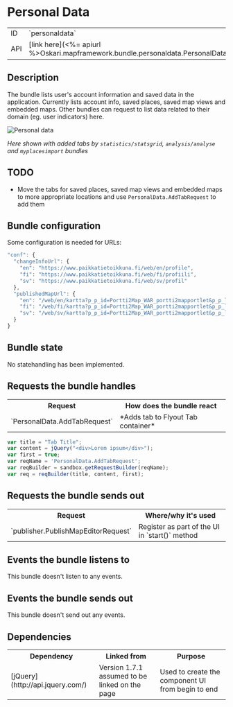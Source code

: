 # Personal Data

<table class="table">
  <tr>
    <td>ID</td><td>`personaldata`</td>
  </tr>
  <tr>
    <td>API</td><td>[link here](<%= apiurl %>Oskari.mapframework.bundle.personaldata.PersonalDataBundleInstance.html)</td>
  </tr>
</table>

## Description

The bundle lists user's account information and saved data in the application. Currently lists account info, saved places, saved map views and embedded maps. Other bundles can request to list data related to their domain (eg. user indicators) here.

![Personal data](/images/bundles/personaldata.png)

*Here shown with added tabs by `statistics/statsgrid`, `analysis/analyse` and `myplacesimport` bundles*

## TODO

* Move the tabs for saved places, saved map views and embedded maps to more appropriate locations and use `PersonalData.AddTabRequest` to add them

## Bundle configuration

Some configuration is needed for URLs:

```javascript
"conf": {
  "changeInfoUrl": {
    "en": "https://www.paikkatietoikkuna.fi/web/en/profile",
    "fi": "https://www.paikkatietoikkuna.fi/web/fi/profiili",
    "sv": "https://www.paikkatietoikkuna.fi/web/sv/profil"
  },
  "publishedMapUrl": {
    "en": "/web/en/kartta?p_p_id=Portti2Map_WAR_portti2mapportlet&p_p_lifecycle=0&p_p_state=exclusive&published=true&viewId=",
    "fi": "/web/fi/kartta?p_p_id=Portti2Map_WAR_portti2mapportlet&p_p_lifecycle=0&p_p_state=exclusive&published=true&viewId=",
    "sv": "/web/sv/kartta?p_p_id=Portti2Map_WAR_portti2mapportlet&p_p_lifecycle=0&p_p_state=exclusive&published=true&viewId="
  }  
}
```

## Bundle state

No statehandling has been implemented.

## Requests the bundle handles

<table class="table">
  <tr>
    <th>Request</th><th>How does the bundle react</th>
  </tr>
  <tr>
    <td>`PersonalData.AddTabRequest`</td><td>*Adds tab to Flyout Tab container*</td>
  </tr>
</table>

```javascript
var title = "Tab Title";
var content = jQuery("<div>Lorem ipsum</div>");
var first = true;
var reqName = 'PersonalData.AddTabRequest';
var reqBuilder = sandbox.getRequestBuilder(reqName);
var req = reqBuilder(title, content, first);
```

## Requests the bundle sends out

<table class="table">
<tr>
  <th> Request </th><th> Where/why it's used</th>
</tr>
<tr>
  <td> `publisher.PublishMapEditorRequest` </td><td> Register as part of the UI in `start()` method</td>
</tr>
</table>

## Events the bundle listens to

This bundle doesn't listen to any events.

## Events the bundle sends out

This bundle doesn't send out any events.

## Dependencies

<table class="table">
  <tr>
    <th>Dependency</th>
    <th>Linked from</th>
    <th>Purpose</th>
  </tr>
  <tr>
    <td> [jQuery](http://api.jquery.com/) </td>
    <td> Version 1.7.1 assumed to be linked on the page</td>
    <td> Used to create the component UI from begin to end</td>
  </tr>
</table>
